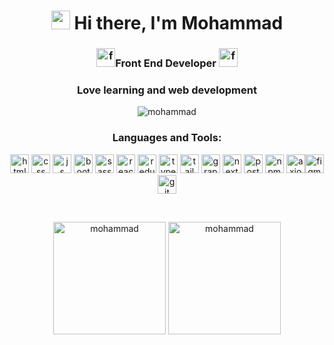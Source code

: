 <h1 align="center"> <img src="https://raw.githubusercontent.com/aemmadi/aemmadi/master/wave.gif" width="30"> Hi there, I'm Mohammad </h1>


<h3 align="center"><img src="https://www.vectorlogo.zone/logos/frontapp/frontapp-icon.svg" alt="front" width="30" height="30"/>Front End Developer <img src="https://www.vectorlogo.zone/logos/frontapp/frontapp-icon.svg" alt="front" width="30" height="30"/></h3> 


<h3 align="center">Love learning and web development</h3> 


<p align="center"><img src="https://github-readme-streak-stats.herokuapp.com/?user=mohammadpy8&theme=black-ice&hide_border=true&stroke=0000&background=0D1117&ring=e05397&fire=e05397&currStreakLabel=e05397&bg_color=30,e96443,904e95&title_color=fff&text_color=fff" alt="mohammad" /></p>


<h3 align="center">Languages and Tools:</h3>

<p align="center"> <img src="https://www.vectorlogo.zone/logos/w3_html5/w3_html5-icon.svg" alt="html" width="30" height="30"/> <img src="https://www.vectorlogo.zone/logos/w3_css/w3_css-icon.svg" alt="css" width="30" height="30"/> <img src="https://upload.vectorlogo.zone/logos/javascript/images/239ec8a4-163e-4792-83b6-3f6d96911757.svg" alt="js" width="30" height="30"/> <img src="https://www.vectorlogo.zone/logos/getbootstrap/getbootstrap-icon.svg" alt="bootstrap" width="30" height="30"/> <img src="https://www.vectorlogo.zone/logos/sass-lang/sass-lang-icon.svg" alt="sass" width="30" height="30"/> <img src="https://www.vectorlogo.zone/logos/reactjs/reactjs-icon.svg" alt="react" width="30" height="30"/> <img src="https://www.svgrepo.com/show/303557/redux-logo.svg" alt="redux" width="30" height="30"/> <img src="https://www.vectorlogo.zone/logos/typescriptlang/typescriptlang-icon.svg" alt="typescript" width="30" height="30"/> <img src="https://www.vectorlogo.zone/logos/tailwindcss/tailwindcss-icon.svg" alt="tailwind" width="30" height="30"/> <img src="https://www.vectorlogo.zone/logos/graphql/graphql-icon.svg" alt="grapql" alt="git" width="30" height="30"/> <img src="https://willstenzel.com/tools/nextjs-dark.png" alt="next" width="30" height="30"/> <img src="https://www.vectorlogo.zone/logos/getpostman/getpostman-icon.svg" alt="postman" width="30" height="30"/> <img src="https://www.vectorlogo.zone/logos/npmjs/npmjs-tile.svg" alt="npm" width="30" height="30"/> <img src="https://www.vectorlogo.zone/logos/axios/axios-icon.svg" alt="axios" width="30" height="30"/><img src="https://www.vectorlogo.zone/logos/figma/figma-icon.svg" alt="figma" width="30" height="30"/> <img src="https://www.vectorlogo.zone/logos/git-scm/git-scm-icon.svg" alt="git" width="30" height="30"/> </p>


<br>
<p align="center"><img height="180em" src="https://github-readme-stats.vercel.app/api?username=mohammadpy8&hide_border=true&count_private=true&show_icons=true&theme=radical&bg_color=0D1117" alt="mohammad" align = "center"/>
<img height="180em" src="https://github-readme-stats.vercel.app/api/top-langs?username=mohammadpy8&show_icons=true&locale=en&layout=compact&hide_border=true&theme=radical&bg_color=0D1117" alt="mohammad" align = "center"/></p>

